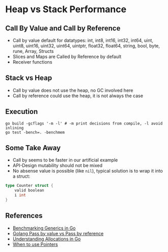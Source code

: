 # Heap vs Stack Performance

## Call By Value and Call by Reference

- Call by value default for datatypes: int, int8, int16, int32, int64, uint, uint8, uint16, uint32, uint64, uintptr,
  float32, float64, string, bool, byte, rune, Array, Structs
- Slices and Maps are Called by Reference by default
- Receiver functions

## Stack vs Heap

- Call by value does not use the heap, no GC involved here
- Call by reference could use the heap, it is not always the case

## Execution

```shell
go build -gcflags '-m -l' # -m print decisions from compile, -l avoid inlining
go test -bench=. -benchmem 
```

## Some Take Away
- Call by seems to be faster in our artificial example
- API-Design mutability should not be mixed
- No absense value is possible (like `nil`), typical solution is to wrap it into a struct: 

```go
type Counter struct {
    valid boolean
    i int
}
```

## References

- [Benchmarking Generics in Go](https://programmingpercy.tech/blog/benchmarking-generics-in-go/)
- [Golang Pass by value vs Pass by reference](https://david-yappeter.medium.com/golang-pass-by-value-vs-pass-by-reference-e48aac8b2716)
- [Understanding Allocations in Go](https://medium.com/eureka-engineering/understanding-allocations-in-go-stack-heap-memory-9a2631b5035d)
- [When to use Pointers](https://medium.com/@meeusdylan/when-to-use-pointers-in-go-44c15fe04eac)